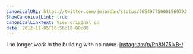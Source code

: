 ```yaml
---
canonicalURL: https://twitter.com/jmjordan/status/265497750001569792
ShowCanonicalLink: true
CanonicalLinkText: View original on
date: 2012-11-05T16:56:10+00:00
---
```

I no longer work in the building with no name. [instagr.am/p/Rp8N75IxB-/](http://instagr.am/p/Rp8N75IxB-/)